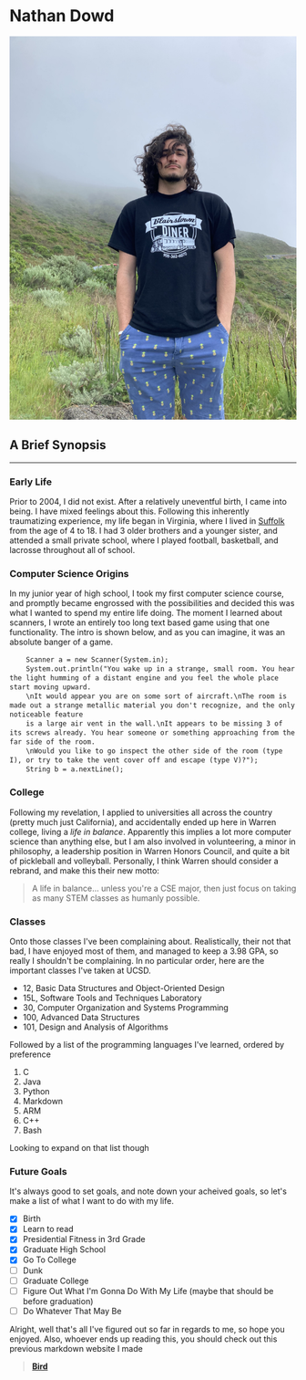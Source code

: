 # Nathan Dowd
![Me](IMG_6054.jpeg)

## A Brief Synopsis
____

### Early Life

Prior to 2004, I did not exist. After a relatively uneventful birth, I came into being. I have mixed feelings about this. Following this inherently traumatizing experience, my life began in Virginia, where I lived in [Suffolk](https://www.suffolkva.us/) from the age of 4 to 18. I had 3 older brothers and a younger sister, and attended a small private school, where I played football, basketball, and lacrosse throughout all of school.

### Computer Science Origins

In my junior year of high school, I took my first computer science course, and promptly became engrossed with the possibilities and decided this was what I wanted to spend my entire life doing. The moment I learned about scanners, I wrote an entirely too long text based game using that one functionality. The intro is shown below, and as you can imagine, it was an absolute banger of a game.

```
    Scanner a = new Scanner(System.in);
    System.out.println("You wake up in a strange, small room. You hear the light humming of a distant engine and you feel the whole place start moving upward.
    \nIt would appear you are on some sort of aircraft.\nThe room is made out a strange metallic material you don't recognize, and the only noticeable feature
    is a large air vent in the wall.\nIt appears to be missing 3 of its screws already. You hear someone or something approaching from the far side of the room.
    \nWould you like to go inspect the other side of the room (type I), or try to take the vent cover off and escape (type V)?");
    String b = a.nextLine();
```

### College

Following my revelation, I applied to universities all across the country (pretty much just California), and accidentally ended up here in Warren college, living a _life in balance_. Apparently this implies a lot more computer science than anything else, but I am also involved in volunteering, a minor in philosophy, a leadership position in Warren Honors Council, and quite a bit of pickleball and volleyball. Personally, I think Warren should consider a rebrand, and make this their new motto:

> A life in balance... unless you're a CSE major, then just focus on taking as many STEM classes as humanly possible.

### Classes

Onto those classes I've been complaining about. Realistically, their not that bad, I have enjoyed most of them, and managed to keep a 3.98 GPA, so really I shouldn't be complaining. In no particular order, here are the important classes I've taken at UCSD.

+ 12, Basic Data Structures and Object-Oriented Design
+ 15L, Software Tools and Techniques Laboratory
+ 30, Computer Organization and Systems Programming
+ 100, Advanced Data Structures 
+ 101, Design and Analysis of Algorithms

Followed by a list of the programming languages I've learned, ordered by preference

1. C
2. Java
3. Python
4. Markdown
5. ARM
6. C++
7. Bash

Looking to expand on that list though

### Future Goals

It's always good to set goals, and note down your acheived goals, so let's make a list of what I want to do with my life.

- [x] Birth
- [x] Learn to read
- [x] Presidential Fitness in 3rd Grade
- [x] Graduate High School
- [x] Go To College
- [ ] Dunk
- [ ] Graduate College
- [ ] Figure Out What I'm Gonna Do With My Life (maybe that should be before graduation)
- [ ] Do Whatever That May Be

Alright, well that's all I've figured out so far in regards to me, so hope you enjoyed. Also, whoever ends up reading this, you should check out this previous markdown website I made

> [__Bird__](https://nathand0wd.github.io/BIRD/bird)
